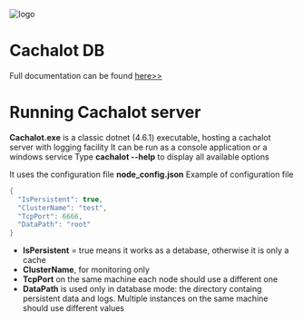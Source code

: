 ﻿![logo](https://github.com/usinesoft/Cachalot/blob/master/Media/cachalot_64.png?raw=true) 
# Cachalot DB  
Full documentation can be found [here>>](https://github.com/usinesoft/Cachalot/blob/master/Doc/CachalotUserGuide.pdf)

Running Cachalot server
===========================================
**Cachalot.exe** is a classic dotnet (4.6.1) executable, hosting a cachalot server with logging facility
It can be run as a console application or a windows service
Type **cachalot --help** to display all available options

It uses the configuration file **node_config.json**
Example of configuration file
```java script
{
  "IsPersistent": true,  
  "ClusterName": "test",   
  "TcpPort": 6666,    
  "DataPath": "root" 
}
```
* **IsPersistent** = true means it works as a detabase, otherwise it is only a cache
* **ClusterName**, for monitoring only
* **TcpPort** on the same machine each node should use a different one
* **DataPath** is used only in database mode: the directory containg persistent data and logs. Multiple instances on the same machine should use different values